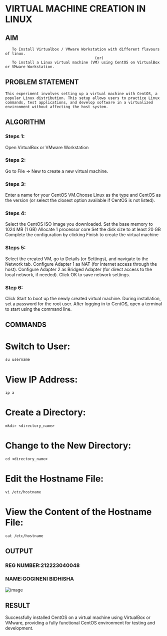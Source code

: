  # VIRTUAL MACHINE CREATION IN LINUX
  ## AIM
       To Install Virtualbox / VMware Workstation with different flavours of linux.
                                            (or)      
       To install a Linux virtual machine (VM) using CentOS on VirtualBox or VMware Workstation.
## PROBLEM STATEMENT
    This experiment involves setting up a virtual machine with CentOS, a popular Linux distribution. This setup allows users to practice Linux commands, test applications, and develop software in a virtualized environment without affecting the host system.

## ALGORITHM
 ### Steps 1:
 Open VirtualBox or VMware Workstation
 ### Steps 2:
 Go to File -> New to create a new virtual machine.
 ### Steps 3:
 Enter a name for your CentOS VM.Choose Linux as the type and CentOS as the version (or select the closest option available if CentOS is not listed).
 ### Steps 4:
 Select the CentOS ISO image you downloaded.
 Set the base memory to 1024 MB (1 GB)
 Allocate 1 processor core
 Set the disk size to at least 20 GB
 Complete the configuration by clicking Finish to create the virtual machine
 ### Steps 5:
 Select the created VM, go to Details (or Settings), and navigate to the Network tab.
 Configure Adapter 1 as NAT (for internet access through the host).
 Configure Adapter 2 as Bridged Adapter (for direct access to the local network, if needed).
 Click OK to save network settings.
 ### Step 6:
 Click Start to boot up the newly created virtual machine.
During installation, set a password for the root user.
After logging in to CentOS, open a terminal to start using the command line.
## COMMANDS
# Switch to User:
```su username```
# View IP Address:
```ip a```
# Create a Directory:
```mkdir <directory_name>```
# Change to the New Directory:
```cd <directory_name>```
# Edit the Hostname File:
```vi /etc/hostname```
# View the Content of the Hostname File:
```cat /etc/hostname```
## OUTPUT

### REG NUMBER:212223040048
### NAME:GOGINENI BIDHISHA
 ![image](https://github.com/user-attachments/assets/c06c90d8-3bee-466a-b2f0-97a5e00c5c41)

## RESULT
 
Successfully installed CentOS on a virtual machine using VirtualBox or VMware, providing a fully functional CentOS environment for testing and development.
  


